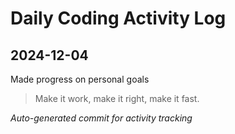 # Daily Coding Activity Log

## 2024-12-04

Made progress on personal goals

> Make it work, make it right, make it fast.

*Auto-generated commit for activity tracking*
